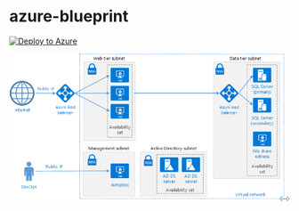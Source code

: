 # azure-blueprint

[![Deploy to Azure](http://azuredeploy.net/deploybutton.svg)](https://azuredeploy.net/?repository=https://github.com/AppliedIS/azure-blueprint)

![alt text](docs/n-tier-diagram.png?raw=true "Azure Blueprint FedRAMP three-tier web-based application compliance architecture")
